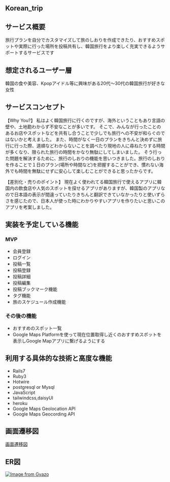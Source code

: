 ## Korean_trip

## サービス概要

旅行プランを自分でカスタマイズして旅のしおりを作成できたり、おすすめスポットや実際に行った場所を投稿共有し、韓国旅行をより楽しく充実できるようサポートするサービスです

## 想定されるユーザー層

韓国の食や美容、Kpopアイドル等に興味がある20代〜30代の韓国旅行が好きな女性

## サービスコンセプト
【Why You?】
私はよく韓国旅行に行くのですが、海外ということもあり言語の壁や、土地勘わからず不安なことが多いです。
そこで、みんなが行ったことのあるお店やスポットなどを共有し合うことで少しでも旅行への不安が和らぐのではないかと考えました。
また、時間がなく一日のプランをきちんと決めずに旅行に行った際、道順などわからないことを調べたり現地の人に尋ねたりする時間が多くなり、限られた旅行の時間をかなり無駄にしてしまいました。
そう行った問題を解決するために、旅行のしおりの機能を思いつきました。旅行のしおりを作ることで１日のプラン(場所や時間など)を把握することができ、慣れない海外でも時間を無駄にせずに安心して楽しむことができると思ったからです。

【差別化・売りのポイント】
現在よく使われてる韓国旅行で使えるアプリに韓国内の飲食店や人気のスポットを探せるアプリがありますが、韓国製のアプリなので日本語の表示が間違っていたりきちんと翻訳できていなかったりと使いずらさを感じたので、日本人が使った時にわかりやすいアプリを作りたいと思いこのアプリを考案しました。

## 実装を予定している機能

### MVP
- 会員登録
- ログイン
- 投稿一覧
- 投稿登録
- 投稿詳細
- 投稿編集
- 投稿ブックマーク機能
- タグ機能
- 旅のスケジュール作成機能

### その後の機能
- おすすめのスポット一覧
- Google Maps Platformを使って現在位置取得し近くのおすすめスポットを表示しGoogle Mapアプリに繋げるようにする

## 利用する具体的な技術と高度な機能
- Rails7
- Ruby3
- Hotwire
- postgresql or Mysql
- JavaScript
- tailwindcss,daisyUI
- heroku
- Google Maps Geolocation API
- Google Maps Geocording API


## 画面遷移図
[画面遷移図](https://www.figma.com/file/FSRo3035WTLezyF2VCYseY/%E7%94%BB%E9%9D%A2%E9%81%B7%E7%A7%BB%E5%9B%B3?type=design&node-id=5%3A2&mode=design&t=xdEvYkiRApH9zxWB-1)

## ER図
[![Image from Gyazo](https://i.gyazo.com/44ef72af30578c84822907eb52684854.png)](https://gyazo.com/44ef72af30578c84822907eb52684854)
